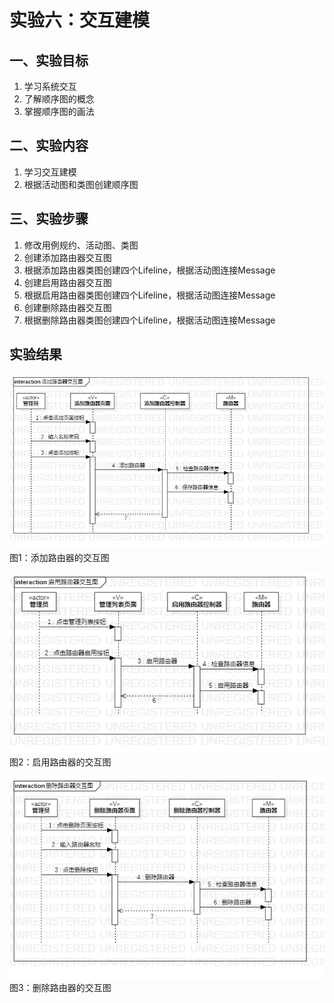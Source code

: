 # 实验六：交互建模  
  
## 一、实验目标  
  
1. 学习系统交互  
2. 了解顺序图的概念  
3. 掌握顺序图的画法  

## 二、实验内容  

1. 学习交互建模  
2. 根据活动图和类图创建顺序图  
  
## 三、实验步骤  
  
1. 修改用例规约、活动图、类图  
2. 创建添加路由器交互图  
3. 根据添加路由器类图创建四个Lifeline，根据活动图连接Message  
4. 创建启用路由器交互图  
5. 根据启用路由器类图创建四个Lifeline，根据活动图连接Message  
6. 创建删除路由器交互图  
7. 根据删除路由器类图创建四个Lifeline，根据活动图连接Message  

## 实验结果 
  
![添加交互图](./添加路由器交互图.jpg)  
图1：添加路由器的交互图  
  
![启用交互图](./启用路由器交互图.jpg)  
图2：启用路由器的交互图  

![删除交互图](./删除路由器交互图.jpg)  
图3：删除路由器的交互图  
